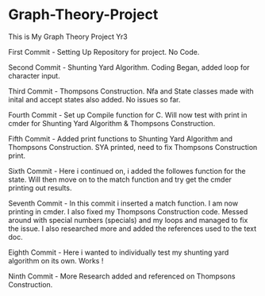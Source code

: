 # Graph-Theory-Project
This is My Graph Theory Project Yr3

First Commit - Setting Up Repository for project. No Code.

Second Commit - Shunting Yard Algorithm. Coding Began, added loop for character input. 

Third Commit - Thompsons Construction. Nfa and State classes made with inital and accept states also added. No issues so far.

Fourth Commit - Set up Compile function for C. Will now test with print in cmder for Shunting Yard Algorithm & Thompsons Construction.

Fifth Commit - Added print functions to Shunting Yard Algorithm and Thompsons Construction. SYA printed, need to fix Thompsons Construction print. 

Sixth Commit - Here i continued on, i added the followes function for the state. Will then move on to the match function and try get the cmder printing out results.

Seventh Commit - In this commit i inserted a match function. I am now printing in cmder. I also fixed my Thompsons Construction code. Messed around with special numbers (specials) and my loops and managed to fix the issue. I also researched more and added the references used to the text doc.

Eighth Commit - Here i wanted to individually test my shunting yard algorithm on its own. Works !

Ninth Commit - More Research added and referenced on Thompsons Construction. 


